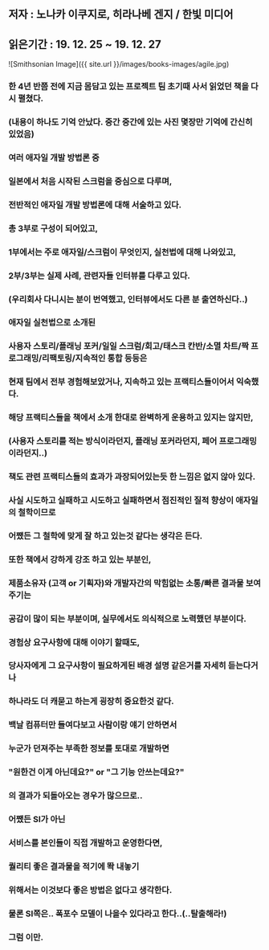 ## 저자 : 노나카 이쿠지로, 히라나베 겐지 / 한빛 미디어

## 읽은기간 : 19. 12. 25  ~ 19. 12. 27

![Smithsonian Image]({{ site.url }}/images/books-images/agile.jpg)


### 한 4년 반쯤 전에 지금 몸담고 있는 프로젝트 팀 초기때 사서 읽었던 책을 다시 펼쳤다.

### (내용이 하나도 기억 안났다. 중간 중간에 있는 사진 몇장만 기억에 간신히 있었음)

### 여러 애자일 개발 방법론 중

### 일본에서 처음 시작된 스크럼을 중심으로 다루며,

### 전반적인 애자일 개발 방법론에 대해 서술하고 있다.

### 총 3부로 구성이 되어있고,

### 1부에서는 주로 애자일/스크럼이 무엇인지, 실천법에 대해 나와있고,

### 2부/3부는 실제 사례, 관련자들 인터뷰를 다루고 있다.

### (우리회사 다니시는 분이 번역했고, 인터뷰에서도 다른 분 출연하신다..)


### 애자일 실천법으로 소개된

### 사용자 스토리/플래닝 포커/일일 스크럼/회고/태스크 칸반/소멸 차트/짝 프로그래밍/리팩토링/지속적인 통합 등등은

### 현재 팀에서 전부 경험해보았거나, 지속하고 있는 프랙티스들이어서 익숙했다.


### 해당 프랙티스들을 책에서 소개 한대로 완벽하게 운용하고 있지는 않지만,

### (사용자 스토리를 적는 방식이라던지, 플래닝 포커라던지, 페어 프로그래밍이라던지..)

### 책도 관련 프랙티스들의 효과가 과장되어있는듯 한 느낌은 없지 않아 있다.


### 사실 시도하고 실패하고 시도하고 실패하면서 점진적인 질적 향상이 애자일의 철학이므로

### 어쨌든 그 철학에 맞게 잘 하고 있는것 같다는 생각은 든다.


### 또한 책에서 강하게 강조 하고 있는 부분인,

### 제품소유자 (고객 or 기획자)와 개발자간의 막힘없는 소통/빠른 결과물 보여주기는

### 공감이 많이 되는 부분이며, 실무에서도 의식적으로 노력했던 부분이다.


### 경험상 요구사항에 대해 이야기 할때도,

### 당사자에게 그 요구사항이 필요하게된 배경 설명 같은거를 자세히 듣는다거나

### 하나라도 더 캐묻고 하는게 굉장히 중요한것 같다.


### 백날 컴퓨터만 들여다보고 사람이랑 얘기 안하면서

### 누군가 던져주는 부족한 정보를 토대로 개발하면

### "원한건 이게 아닌데요?" or "그 기능 안쓰는데요?"

### 의 결과가 되돌아오는 경우가 많으므로..


### 어쨌든 SI가 아닌

### 서비스를 본인들이 직접 개발하고 운영한다면,

### 퀄리티 좋은 결과물을 적기에 똭 내놓기

### 위해서는 이것보다 좋은 방법은 없다고 생각한다.

### 물론 SI쪽은.. 폭포수 모델이 나을수 있다라고 한다..(..탈출해라!)


### 그럼 이만.